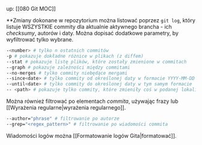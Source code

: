 up: [[080 Git MOC]]

**Zmiany dokonane w repozytorium można listować poprzez `git log`, który listuje WSZYSTKIE commity dla aktualnie aktywnego brancha - ich _checksumy_, autorów i daty. Można dopisać dodatkowe parametry, by wyfiltrować tylko wybrane.

```bash
-<number> # tylko n ostatnich commitów
-p # pokazuje dokładne różnice w plikach (z diffem)
--stat # pokazuje listę plików, które zostały zmienione w commitach
--graph # pokazuje zależności między commitami
--no-merges # tylko commity niebędące mergami
--since<date> # tylko commity od określonej daty w formacie YYYY-MM-DD
--until<date> # tylko commity do określonej daty w tym samym formacie
-- <path> # pokazuje tylko commity, które zmieniły coś w podanej lokalizacji (musi to być ostatni parametr komendy)
```

Można również filtrować po elementach _commita_, używając frazy lub [[Wyrażenia regularne|wyrażenia regularnego]]. 

```bash
--author="phrase" # filtrowanie po autorze
--grep="<regex_pattern>" # filtrowanie po wiadomości commita
```

Wiadomości logów można [[Formatowanie logów Gita|formatować]].
